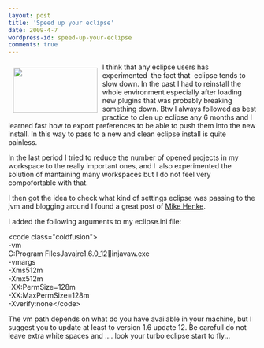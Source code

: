 ```yaml
---
layout: post
title: 'Speed up your eclipse'
date: 2009-4-7
wordpress-id: speed-up-your-eclipse
comments: true
---
```

<p><img style="border: 0; float: left; margin: 10px;" src="/assets/content//logos/eclipse.png" alt="" width="171" height="91" />I think that any eclipse users has experimented  the fact that  eclipse tends to slow down. In the past I had to reinstall the whole environment especially after loading new plugins that was probably breaking something down. Btw I always followed as best practice to clen up eclipse any 6 months and I learned fast how to export preferences to be able to push them into the new install. In this way to pass to a new and clean eclipse install is quite painless.</p>
<p>In the last period I tried to reduce the number of opened projects in my workspace to the really important ones, and I  also experimented the solution of mantaining many workspaces but I do not feel very compofortable with that. </p>
<!--more-->
<p>I then got the idea to check what kind of settings eclipse was passing to the jvm and blogging around I found a great post of <a href="http://www.henke.ws/post.cfm/Turbo-charging-Eclipse" target="_blank">Mike Henke</a>.</p>
<p>I added the following arguments to my eclipse.ini file:</p>
<p>&lt;code class="coldfusion"&gt;<br />-vm <br />C:Program FilesJavajre1.6.0_12injavaw.exe<br />-vmargs<br />-Xms512m<br />-Xmx512m<br />-XX:PermSize=128m<br />-XX:MaxPermSize=128m<br />-Xverify:none&lt;/code&gt;</p>
<p>The vm path depends on what do you have available in your machine, but I suggest you to update at least to version 1.6 update 12. Be carefull do not leave extra white spaces and .... look your turbo eclipse start to fly...</p>
